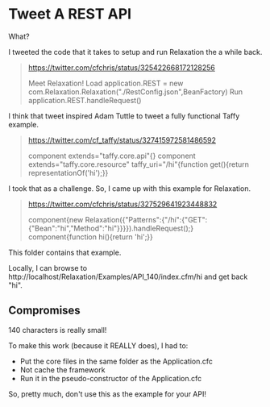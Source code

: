 # Tweet A REST API

What?

I tweeted the code that it takes to setup and run Relaxation the a while back.

> https://twitter.com/cfchris/status/325422668172128256
> 
> Meet Relaxation!
Load
application.REST = new com.Relaxation.Relaxation("./RestConfig.json",BeanFactory)
Run
application.REST.handleRequest()

I think that tweet inspired Adam Tuttle to tweet a fully functional Taffy example.

> https://twitter.com/cf_taffy/status/327415972581486592
> 
> component extends="taffy.core.api"{}
component extends="taffy.core.resource" taffy_uri="/hi"{function get(){return representationOf('hi');}}

I took that as a challenge. So, I came up with this example for Relaxation.

> https://twitter.com/cfchris/status/327529641923448832  
> 
> component{new Relaxation({"Patterns":{"/hi":{"GET":{"Bean":"hi","Method":"hi"}}}}).handleRequest();}
component{function hi(){return 'hi';}}

This folder contains that example.

Locally, I can browse to http://localhost/Relaxation/Examples/API_140/index.cfm/hi and get back "hi".

## Compromises  

140 characters is really small! 

To make this work (because it REALLY does), I had to:

* Put the core files in the same folder as the Application.cfc
* Not cache the framework
* Run it in the pseudo-constructor of the Application.cfc

So, pretty much, don't use this as the example for your API!